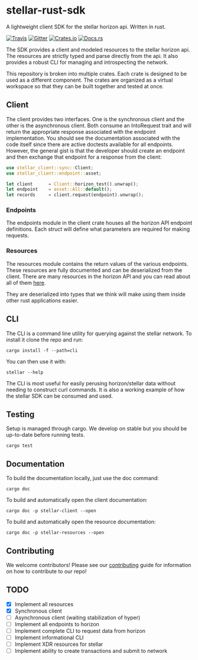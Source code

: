 # stellar-rust-sdk
A lightweight client SDK for the stellar horizon api. Written in rust.

[![Travis](https://img.shields.io/travis/kbacha/stellar-rust-sdk.svg)](https://travis-ci.org/kbacha/stellar-rust-sdk)
[![Gitter](https://img.shields.io/gitter/room/nwjs/nw.js.svg)](https://gitter.im/stellar-rust-sdk)
[![Crates.io](https://img.shields.io/crates/v/stellar-client.svg)](https://crates.io/crates/stellar-client)
[![Docs.rs](https://docs.rs/stellar-client/badge.svg)](https://docs.rs/stellar-client/)

The SDK provides a client and modeled resources to the stellar horizon api. The
resources are strictly typed and parse directly from the api. It also provides a robust
CLI for managing and introspecting the network.

This repository is broken into multiple crates. Each crate is designed to be used
as a different component. The crates are organized as a virtual workspace so that
they can be built together and tested at once.

## Client

The client provides two interfaces. One is the synchronous client and the other is
the asynchronous client. Both consume an IntoRequest trait and will return the appropriate
response associated with the endpoint implementation. You should see the documentation
associated with the code itself since there are active doctests available for all endpoints.
However, the general gist is that the developer should create an endpoint and then exchange
that endpoint for a response from the client:

```rust
use stellar_client::sync::Client;
use stellar_client::endpoint::asset;

let client      = Client::horizon_test().unwrap();
let endpoint    = asset::All::default();
let records     = client.request(endpoint).unwrap();
```

### Endpoints

The endpoints module in the client crate houses all the horizon API endpoint definitions. Each
struct will define what parameters are required for making requests.

### Resources
The resources module contains the return values of the various endpoints. These resources are
fully documented and can be deserialized from the client. There are many resources
in the horizon API and you can read about all of them [here](https://www.stellar.org/developers/horizon/reference/index.html).

They are deserialized into types that we think will make using them inside other rust applications
easier.

## CLI

The CLI is a command line utility for querying against the stellar network. To install it
clone the repo and run:

```
cargo install -f --path=cli
```

You can then use it with:

```
stellar --help
```

The CLI is most useful for easily perusing horizon/stellar data without needing to construct
curl commands. It is also a working example of how the stellar SDK can be consumed and used.

## Testing

Setup is managed through cargo. We develop on stable but you should be up-to-date before
running tests.

```
cargo test
```

## Documentation

To build the documentation locally, just use the doc command:

```
cargo doc
```

To build and automatically open the client documentation:

```
cargo doc -p stellar-client --open
```

To build and automatically open the resource documentation:

```
cargo doc -p stellar-resources --open
```

## Contributing

We welcome contributors! Please see our [contributing](https://github.com/kbacha/stellar-rust-sdk/blob/master/CONTRIBUTING.md) guide for information
on how to contribute to our repo!

## TODO

- [x] Implement all resources
- [x] Synchronous client
- [ ] Asynchronous client (waiting stabilization of hyper)
- [ ] Implement all endpoints to horizon
- [ ] Implement complete CLI to request data from horizon
- [ ] Implement informational CLI
- [ ] Implement XDR resources for stellar
- [ ] Implement ability to create transactions and submit to network
